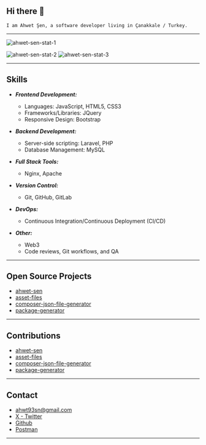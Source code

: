 ## Hi there 👋

    I am Ahwet Şen, a software developer living in Çanakkale / Turkey.

- - - - -

![ahwet-sen-stat-1](https://github-readme-stats.vercel.app/api/top-langs/?username=ahwet-sen&theme=tokyonight&show_icons=true&hide_border=true&layout=compact)

![ahwet-sen-stat-2](https://github-readme-stats.vercel.app/api?username=ahwet-sen&theme=tokyonight&show_icons=true&hide_border=true&count_private=true)
![ahwet-sen-stat-3](https://github-readme-streak-stats.herokuapp.com/?user=ahwet-sen&theme=tokyonight&hide_border=true)

- - - - -

## Skills

- **_Frontend Development:_**
    - Languages: JavaScript, HTML5, CSS3
    - Frameworks/Libraries: JQuery
    - Responsive Design: Bootstrap

- **_Backend Development:_**
    - Server-side scripting: Laravel, PHP
    - Database Management: MySQL

- **_Full Stack Tools:_**
    - Nginx, Apache

- **_Version Control:_**
    - Git, GitHub, GitLab

- **_DevOps:_**
    - Continuous Integration/Continuous Deployment (CI/CD)

- **_Other:_**
    - Web3
    - Code reviews, Git workflows, and QA

- - - - -

## Open Source Projects

- [ahwet-sen](https://github.com/ahwet-sen/ahwet-sen)
- [asset-files](https://github.com/ahwet-sen/asset-files)
- [composer-json-file-generator](https://github.com/ahwet-sen/composer-json-file-generator)
- [package-generator](https://github.com/ahwet-sen/package-generator)

- - - - -

## Contributions

- [ahwet-sen](https://github.com/ahwet-sen/ahwet-sen)
- [asset-files](https://github.com/ahwet-sen/asset-files)
- [composer-json-file-generator](https://github.com/ahwet-sen/composer-json-file-generator)
- [package-generator](https://github.com/ahwet-sen/package-generator)

- - - - -

## Contact

- [ahwt93sn@gmail.com](mailto:ahwt93sn@gmail.com)
- [X - Twitter](https://x.com/ahwet_sen)
- [Github](https://github.com/ahwet-sen)
- [Postman](https://www.postman.com/ahwt93sn)

- - - - -
